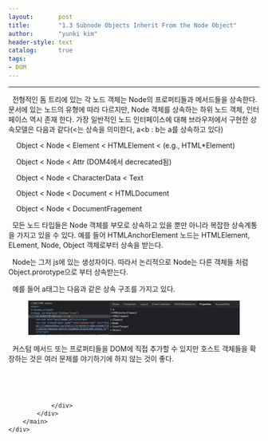 ```yaml
---
layout:       post
title:        "1.3 Subnode Objects Inherit From the Node Object"
author:       "yunki kim"
header-style: text
catalog:      true
tags: 
- DOM
---
```


<head></head>
<body id="tt-body-page" class="">
<div id="wrap" class="wrap-right">
    <div id="container">
        <main class="main ">
            <div class="area-main">
                <div class="area-view">
                    <div class="article-header"></div>
                    <hr>
                    <div class="article-view">
                        <div class="contents_style">
                            <p data-ke-size="size16">&nbsp; 전형적인 돔 트리에 있는 각 노드 객체는 Node의 프로퍼티들과 메서드들을 상속한다. 문서에 있는 노드의 유형에 따라 다르지만, Node 객체를 상속하는 하위 노드 객체, 인터페이스 역시 존재 한다. 가장 일반적인 노드 인터페이스에 대해 브라우저에서 구현한 상속모델은 다음과 같다(&lt;는 상속을 의미한다, a&lt;b : b는 a를 상속하고 있다)</p>
<p data-ke-size="size16">&nbsp; &nbsp; Object &lt; Node &lt; Element &lt; HTMLElement &lt; (e.g., HTML*Element)</p>
<p data-ke-size="size16">&nbsp; &nbsp; Object &lt; Node &lt; Attr (DOM4에서 decrecated됨)</p>
<p data-ke-size="size16">&nbsp; &nbsp; Object &lt; Node &lt; CharacterData &lt; Text</p>
<p data-ke-size="size16">&nbsp; &nbsp; Object &lt; Node &lt; Document &lt; HTMLDocument</p>
<p data-ke-size="size16">&nbsp; &nbsp; Object &lt; Node &lt; DocumentFragement</p>
<p data-ke-size="size16">&nbsp; 모든 노드 타입들은 Node 객체를 부모로 상속하고 있을 뿐만 아니라 복잡한 상속계통을 가지고 있을 수 있다. 예를 들어 HTMLAnchorElement 노드는 HTMLElement, ELement, Node, Object 객체로부터 상속을 받는다.</p>
<p data-ke-size="size16">&nbsp; Node는 그저 js에 있는 생성자이다. 따라서 논리적으로 Node는 다른 객체들 처럼 Object.prorotype으로 부터 상속받는다.</p>
<p data-ke-size="size16">&nbsp; 예를 들어 a태그는 다음과 같은 상속 구조를 가지고 있다.</p>
<p></p><figure class="imageblock alignCenter" data-origin-width="1956" data-origin-height="320" data-ke-mobilestyle="widthOrigin">
    <span data-lightbox="lightbox">
        <img src="/img/MS4zIFN1Ym5vZGUgT2JqZWN0cyBJbmhlcml0IEZyb20gdGhlIE5vZGUgT2JqZWN0/img.png" data-origin-width="1956" data-origin-height="320" data-ke-mobilestyle="widthOrigin">
    </span>
    <figcaption></figcaption>
</figure><p></p>
<p data-ke-size="size16">&nbsp; 커스텀 메서드 또는 프로퍼티들을 DOM에 직접 추가할 수 있지만 호스트 객체들을 확장하는 것은 여러 문제를 야기하기에 하지 않는 것이 좋다.</p>
<p data-ke-size="size16">&nbsp;</p>
                        </div>
                        <br>
                        <div class="tags"></div>
                    </div>
                    
                </div>
            </div>
        </main>
    </div>
</div>


</body>